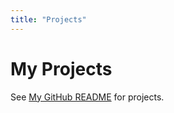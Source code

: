 ```yaml
---
title: "Projects"
---
```


# My Projects

See [My GitHub README](https://github.com/Samyak2/) for projects.

